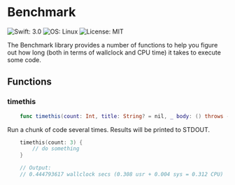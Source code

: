# Benchmark

![Swift: 3.0](https://img.shields.io/badge/Swift-3.0-orange.svg)
![OS: Linux](https://img.shields.io/badge/OS-Linux-brightgreen.svg)
![License: MIT](https://img.shields.io/badge/License-MIT-blue.svg)

The Benchmark library provides a number of functions to help you figure out how long
(both in terms of wallclock and CPU time) it takes to execute some code.

## Functions

### timethis

```swift
	func timethis(count: Int, title: String? = nil, _ body: () throws -> Void) rethrows
```

Run a chunk of code several times. Results will be printed to STDOUT.

```swift
	timethis(count: 3) {
		// do something
	}

	// Output:
	// 0.444793617 wallclock secs (0.308 usr + 0.004 sys = 0.312 CPU)
```
